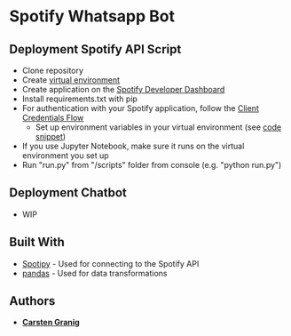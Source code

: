 # Spotify Whatsapp Bot

## Deployment Spotify API Script

- Clone repository
- Create [virtual environment](https://docs.python.org/3/library/venv.html)
- Create application on the [Spotify Developer Dashboard](https://developer.spotify.com/dashboard/)
- Install requirements.txt with pip
- For authentication with your Spotify application, follow the [Client Credentials Flow](https://spotipy.readthedocs.io/en/2.18.0/#client-credentials-flow)
    - Set up environment variables in your virtual environment (see [code snippet](https://github.com/FRANZKAFKA13/Spotify_Whatsapp_Bot/blob/main/resources/activate))
- If you use Jupyter Notebook, make sure it runs on the virtual environment you set up 
- Run "run.py" from "/scripts" folder from console (e.g. "python run.py")


## Deployment Chatbot

- WIP

## Built With

- [Spotipy](https://spotipy.readthedocs.io/en/2.18.0/#installation) - Used for connecting to the Spotify API
- [pandas](https://pandas.pydata.org/) - Used for data transformations


## Authors

- [**Carsten Granig**](https://www.linkedin.com/in/carsten-granig/)


